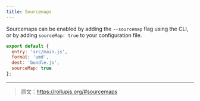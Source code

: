 ```yaml
---
title: Sourcemaps
---
```


Sourcemaps can be enabled by adding the `--sourcemap` flag using the CLI, or by adding `sourceMap: true` to your configuration file.

```js
export default {
  entry: 'src/main.js',
  format: 'umd',
  dest: 'bundle.js',
  sourceMap: true
};
```

***

> 原文：https://rollupjs.org/#sourcemaps